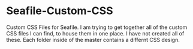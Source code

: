 # Seafile-Custom-CSS
Custom CSS Files for Seafile.
I am trying to get together all of the custom CSS files I can find, to house them in one place. I have not created all of these.
Each folder inside of the master contains a differnt CSS design.
